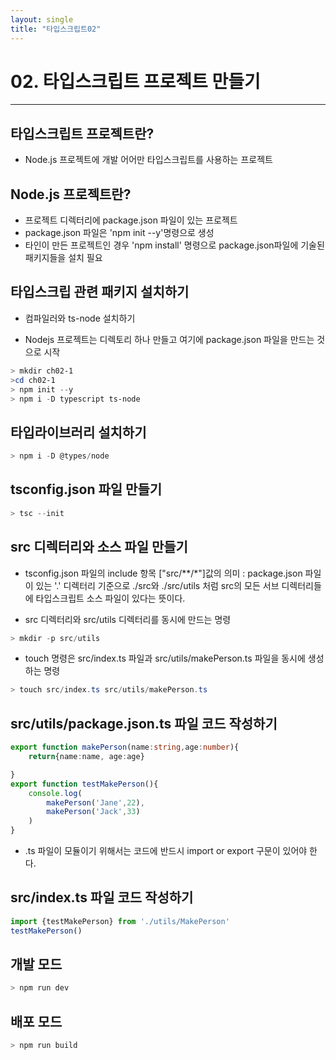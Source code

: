 ```yaml
---
layout: single
title: "타입스크립트02"
---
```


# 02. 타입스크립트 프로젝트 만들기

---

## 타입스크립트 프로젝트란?
- Node.js 프로젝트에 개발 어어만 타입스크립트를 사용하는 프로젝트

## Node.js 프로젝트란? 
- 프로젝트 디렉터리에 package.json 파일이 있는 프로젝트
- package.json 파일은 'npm init --y'명령으로 생성
- 타인이 만든 프로젝트인 경우 'npm install' 명령으로 package.json파일에 기술된 패키지들을 설치 필요

## 타입스크립 관련 패키지 설치하기
- 컴파일러와 ts-node 설치하기

- Nodejs 프로젝트는 디렉토리 하나 만들고 여기에 package.json 파일을 만드는 것으로 시작

```powershell
> mkdir ch02-1
>cd ch02-1
> npm init --y
> npm i -D typescript ts-node
```


## 타입라이브러리 설치하기
```powershell
> npm i -D @types/node
```


## tsconfig.json 파일 만들기

```powershell
> tsc --init
```


## src 디렉터리와 소스 파일 만들기
- tsconfig.json 파일의 include 항목 ["src/**/*"]값의 의미 : package.json 파일이 있는 '.' 디렉터리 기준으로 ./src와 ./src/utils 처럼 src의 모든 서브 디렉터리들에 타입스크립트 소스 파일이 있다는 뜻이다.

- src 디렉터리와 src/utils 디렉터리를 동시에 만드는 명령

```powershell
> mkdir -p src/utils
```

- touch 명령은 src/index.ts 파일과 src/utils/makePerson.ts 파일을 동시에 생성하는 명령

```powershell
> touch src/index.ts src/utils/makePerson.ts
```

## src/utils/package.json.ts 파일 코드 작성하기

```typescript
export function makePerson(name:string,age:number){
    return{name:name, age:age}

}
export function testMakePerson(){
    console.log(
        makePerson('Jane',22),
        makePerson('Jack',33)
    )
}

```
- .ts 파일이 모듈이기 위해서는 코드에 반드시 import or export 구문이 있어야 한다.

## src/index.ts 파일 코드 작성하기
```typescript
import {testMakePerson} from './utils/MakePerson'
testMakePerson()
```

## 개발 모드
```powershell
> npm run dev
```

## 배포 모드
```powershell
> npm run build
```



